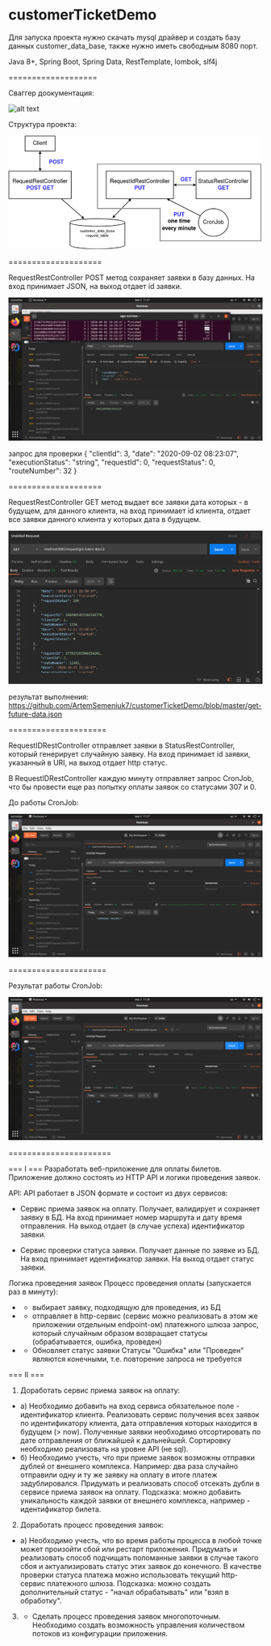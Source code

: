 # customerTicketDemo

Для запуска проекта нужно скачать mysql драйвер и создать базу данных customer_data_base, 
также нужно иметь свободным 8080 порт.

Java 8+,
Spring Boot,
Spring Data,
RestTemplate,
lombok, slf4j

===================

Сваггер доокументация:

![alt text](https://![изображение](https://user-images.githubusercontent.com/83453822/126065950-b2beb7bc-a0ca-46c6-9803-d26bb6225cbe.png))



Структура проекта:


![alt text](https://github.com/ArtemSemeniuk7/customerTicketDemo/blob/master/project.png)

====================

RequestRestController POST метод сохраняет заявки в базу данных. На вход принимает JSON, на выход отдает id заявки.



![alt text](https://github.com/ArtemSemeniuk7/customerTicketDemo/blob/master/request-post.png)

запрос для проверки
{
  "clientId": 3,
  "date": "2020-09-02 08:23:07",
  "executionStatus": "string",
  "requestId": 0,
  "requestStatus": 0,
  "routeNumber": 32
}

====================

RequestRestController GET метод выдает все заявки дата которых - в будущем, для данного клиента, на вход принимает id клиента, отдает все заявки данного клиента у которых дата в будущем.


![alt text](https://github.com/ArtemSemeniuk7/customerTicketDemo/blob/master/request-get-future-data%7Bid%7D.png)

результат выполнения:
https://github.com/ArtemSemeniuk7/customerTicketDemo/blob/master/get-future-data.json

=====================

RequestIDRestController отправляет заявки в StatusRestController, который генерирует случайную заявку. На вход принимает id заявки, указанный в URI, на выход отдает http статус.

В RequestIDRestController каждую минуту отправляет запрос CronJob, что бы провести еще раз попытку оплаты заявок со статусами 307 и 0.

До работы CronJob:


![alt text](https://github.com/ArtemSemeniuk7/customerTicketDemo/blob/master/get-request-check-%7Bid%7D%20before%20cron%20job.png)

=====================

Результат работы CronJob:

![alt text](https://github.com/ArtemSemeniuk7/customerTicketDemo/blob/master/get-request-check-%7Bid%7D%20after%20cron%20job.png)

======================


=== I ===
Разработать веб-приложение для оплаты билетов. Приложение должно состоять из HTTP API и логики проведения заявок.

API:
API работает в JSON формате и состоит из двух сервисов:
* Сервис приема заявок на оплату. Получает, валидирует и сохраняет заявку в БД.
На вход принимает номер маршрута и дату время отправления.
На выход отдает (в случае успеха) идентификатор заявки.

* Сервис проверки статуса заявки. Получает данные по заявке из БД.
На вход принимает идентификатор заявки.
На выход отдает статус заявки.

Логика проведения заявок
Процесс проведения оплаты (запускается раз в минуту):
+ * выбирает заявку, подходящую для проведения, из БД
+ * отправляет в http-сервис (сервис можно реализовать в этом же приложении отдельным endpoint-ом) платежного шлюза запрос, который случайным образом возвращает статусы (обрабатывается, ошибка, проведен)
+ * Обновляет статус заявки
Статусы "Ошибка" или "Проведен" являются конечными, т.е. повторение запроса не требуется

=== II ===
1. Доработать сервис приема заявок на оплату:
+ а) Необходимо добавить на вход сервиса обязательное поле - идентификатор клиента.
Реализовать сервис получения всех заявок по идентификатору клиента, дата отправления которых находится в будущем (> now). Полученные заявки необходимо отсортировать по дате отправления от ближайшей к дальнейшей. Сортировку необходимо реализовать на уровне API (не sql).
+ б) Необходимо учесть, что при приеме заявок возможны отправки дублей от внешнего комплекса. Например: два раза случайно отправили одну и ту же заявку на оплату в итоге платеж задублировался. Придумать и реализовать способ отсекать дубли в сервисе приема заявок на оплату.
Подсказка: можно добавить уникальность каждой заявки от внешнего комплекса, например - идентификатор билета.

2. Доработать процесс проведения заявок:
+ а) Необходимо учесть, что во время работы процесса в любой точке может произойти сбой или рестарт приложения. Придумать и реализовать способ подчищать поломанные заявки в случае такого сбоя и актуализировать статус этих заявок до конечного. В качестве проверки статуса платежа можно использовать текущий http-сервис платежного шлюза.
Подсказка: можно создать дополнительный статус - "начал обрабатывать" или "взял в обработку".

3. + Сделать процесс проведения заявок многопоточным. Необходимо создать возможность управления количеством потоков из конфигурации приложения.
